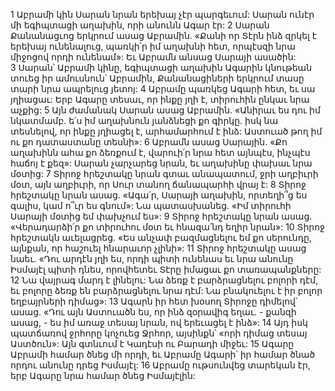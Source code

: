 1 Աբրամի կին Սարան նրան երեխայ չէր պարգեւում: Սարան ունէր մի եգիպտացի աղախին, որի անունն Ագար էր: 2 Սարան Քանանացւոց երկրում ասաց Աբրամին. «Քանի որ Տէրն ինձ զրկել է երեխայ ունենալուց, պառկի՛ր իմ աղախնի հետ, որպէսզի նրա միջոցով որդի ունենամ»: Եւ Աբրամն անսաց Սարայի ասածին: 3 Սարան՝ Աբրամի կինը, եգիպտացի աղախին Ագարին կնութեան տուեց իր ամուսնուն՝ Աբրամին, Քանանացիների երկրում տասը տարի նրա ապրելուց յետոյ: 4 Աբրամը պառկեց Ագարի հետ, եւ սա յղիացաւ: Երբ Ագարը տեսաւ, որ ինքը յղի է, տիրուհին ընկաւ նրա աչքից: 5 Այն ժամանակ Սարան ասաց Աբրամին. «Անիրաւ ես դու իմ նկատմամբ. ե՛ս իմ աղախնուն յանձնեցի քո գիրկը. իսկ նա տեսնելով, որ ինքը յղիացել է, արհամարհում է ինձ: Աստուած թող իմ ու քո դատաստանը տեսնի»: 6 Աբրամն ասաց Սարային. «Քո աղախինն ահա քո ձեռքում է, վարուի՛ր նրա հետ այնպէս, ինչպէս հաճոյ է քեզ»: Սարան չարչարեց նրան, եւ աղախինը փախաւ նրա մօտից: 7 Տիրոջ հրեշտակը նրան գտաւ անապատում, ջրի աղբիւրի մօտ, այն աղբիւրի, որ Սուր տանող ճանապարհի վրայ է: 8 Տիրոջ հրեշտակը նրան ասաց. «Ագա՛ր, Սարայի աղախին, որտեղի՞ց ես գալիս, կամ ո՞ւր ես գնում»: Նա պատասխանեց. «Իմ տիրուհի Սարայի մօտից եմ փախչում ես»: 9 Տիրոջ հրեշտակը նրան ասաց. «Վերադարձի՛ր քո տիրուհու մօտ եւ հնազա՛նդ եղիր նրան»: 10 Տիրոջ հրեշտակն աւելացրեց. «Ես անչափ բազմացնելու եմ քո սերունդը, այնքան, որ հաշուել հնարաւոր չլինի»: 11 Տիրոջ հրեշտակը ասաց նաեւ. «Դու արդէն յղի ես, որդի պիտի ունենաս եւ նրա անունը Իսմայէլ պիտի դնես, որովհետեւ Տէրը իմացաւ քո տառապանքները: 12 Նա վայրագ մարդ է լինելու: Նա ձեռք է բարձրացնելու բոլորի դէմ, եւ բոլորը ձեռք են բարձրացնելու նրա դէմ: Նա բնակուելու է իր բոլոր եղբայրների դիմաց»: 13 Ագարն իր հետ խօսող Տիրոջը դիմելով՝ ասաց. «Դու այն Աստուածն ես, որ ինձ զօրավիգ եղաւ. - քանզի ասաց, - ես իմ առաջ տեսայ նրան, ով երեւացել է ինձ»: 14 Այդ իսկ պատճառով ջրհորը կոչուեց Ջրհոր, այսինքն՝ «որի դիմաց տեսայ Աստծուն»: Այն գտնւում է Կադէսի ու Բարադի միջեւ: 15 Ագարը Աբրամի համար ծնեց մի որդի, եւ Աբրամը Ագարի՝ իր համար ծնած որդու անունը դրեց Իսմայէլ: 16 Աբրամը ութսունվեց տարեկան էր, երբ Ագարը նրա համար ծնեց Իսմայէլին:
